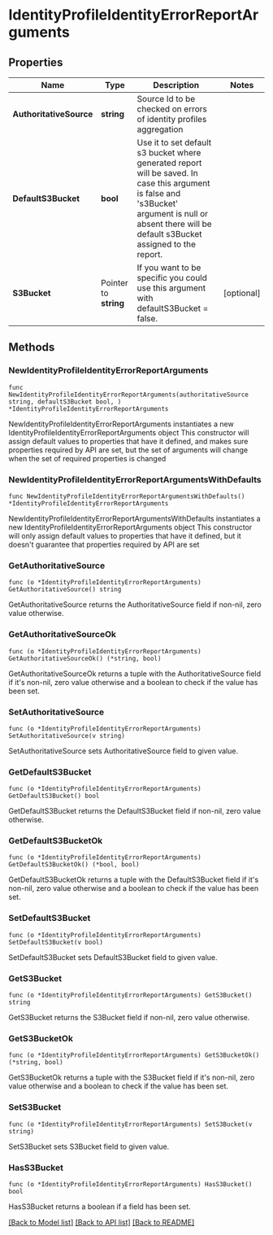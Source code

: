# IdentityProfileIdentityErrorReportArguments

## Properties

Name | Type | Description | Notes
------------ | ------------- | ------------- | -------------
**AuthoritativeSource** | **string** | Source Id to be checked on errors of identity profiles aggregation | 
**DefaultS3Bucket** | **bool** | Use it to set default s3 bucket where generated report will be saved.  In case this argument is false and &#39;s3Bucket&#39; argument is null or absent there will be default s3Bucket assigned to the report. | 
**S3Bucket** | Pointer to **string** | If you want to be specific you could use this argument with defaultS3Bucket &#x3D; false. | [optional] 

## Methods

### NewIdentityProfileIdentityErrorReportArguments

`func NewIdentityProfileIdentityErrorReportArguments(authoritativeSource string, defaultS3Bucket bool, ) *IdentityProfileIdentityErrorReportArguments`

NewIdentityProfileIdentityErrorReportArguments instantiates a new IdentityProfileIdentityErrorReportArguments object
This constructor will assign default values to properties that have it defined,
and makes sure properties required by API are set, but the set of arguments
will change when the set of required properties is changed

### NewIdentityProfileIdentityErrorReportArgumentsWithDefaults

`func NewIdentityProfileIdentityErrorReportArgumentsWithDefaults() *IdentityProfileIdentityErrorReportArguments`

NewIdentityProfileIdentityErrorReportArgumentsWithDefaults instantiates a new IdentityProfileIdentityErrorReportArguments object
This constructor will only assign default values to properties that have it defined,
but it doesn't guarantee that properties required by API are set

### GetAuthoritativeSource

`func (o *IdentityProfileIdentityErrorReportArguments) GetAuthoritativeSource() string`

GetAuthoritativeSource returns the AuthoritativeSource field if non-nil, zero value otherwise.

### GetAuthoritativeSourceOk

`func (o *IdentityProfileIdentityErrorReportArguments) GetAuthoritativeSourceOk() (*string, bool)`

GetAuthoritativeSourceOk returns a tuple with the AuthoritativeSource field if it's non-nil, zero value otherwise
and a boolean to check if the value has been set.

### SetAuthoritativeSource

`func (o *IdentityProfileIdentityErrorReportArguments) SetAuthoritativeSource(v string)`

SetAuthoritativeSource sets AuthoritativeSource field to given value.


### GetDefaultS3Bucket

`func (o *IdentityProfileIdentityErrorReportArguments) GetDefaultS3Bucket() bool`

GetDefaultS3Bucket returns the DefaultS3Bucket field if non-nil, zero value otherwise.

### GetDefaultS3BucketOk

`func (o *IdentityProfileIdentityErrorReportArguments) GetDefaultS3BucketOk() (*bool, bool)`

GetDefaultS3BucketOk returns a tuple with the DefaultS3Bucket field if it's non-nil, zero value otherwise
and a boolean to check if the value has been set.

### SetDefaultS3Bucket

`func (o *IdentityProfileIdentityErrorReportArguments) SetDefaultS3Bucket(v bool)`

SetDefaultS3Bucket sets DefaultS3Bucket field to given value.


### GetS3Bucket

`func (o *IdentityProfileIdentityErrorReportArguments) GetS3Bucket() string`

GetS3Bucket returns the S3Bucket field if non-nil, zero value otherwise.

### GetS3BucketOk

`func (o *IdentityProfileIdentityErrorReportArguments) GetS3BucketOk() (*string, bool)`

GetS3BucketOk returns a tuple with the S3Bucket field if it's non-nil, zero value otherwise
and a boolean to check if the value has been set.

### SetS3Bucket

`func (o *IdentityProfileIdentityErrorReportArguments) SetS3Bucket(v string)`

SetS3Bucket sets S3Bucket field to given value.

### HasS3Bucket

`func (o *IdentityProfileIdentityErrorReportArguments) HasS3Bucket() bool`

HasS3Bucket returns a boolean if a field has been set.


[[Back to Model list]](../README.md#documentation-for-models) [[Back to API list]](../README.md#documentation-for-api-endpoints) [[Back to README]](../README.md)


